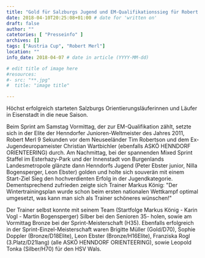 ```yaml
---
title: "Gold für Salzburgs Jugend und EM-Qualifikationssieg für Robert Merl"
date: 2018-04-10T20:25:08+01:00 # date for 'written on'
draft: false
author: ""
catetories: [ "Presseinfo" ]
archives: []
tags: ["Austria Cup", "Robert Merl"]
location: ""
info_date: 2018-04-07 # date in article (YYYY-MM-dd)

# edit title of image here
#resources:
#- src: "**.jpg"
#  title: "image title"

---
```


Höchst erfolgreich starteten Salzburgs Orientierungsläuferinnen und Läufer in Eisenstadt in die neue Saison.

<!--more-->

Beim Sprint am Samstag Vormittag, der zur EM-Qualifikation zählt, setzte sich in der Elite der Henndorfer Junioren-Weltmeister des Jahres 2011, Robert Merl 9 Sekunden vor dem Neuseeländer Tim Robertson und dem Ex-Jugendeuropameister Christian Wartbichler (ebenfalls ASKÖ HENNDORF ORIENTEERING) durch. Am Nachmittag, bei der spannenden Mixed Sprint Staffel im Esterhazy-Park und der Innenstadt von Burgenlands Landesmetropole glänzte dann Henndorfs Jugend (Peter Ebster junior, Nilla Bogensperger, Leon Ebster) golden und holte sich souverän mit einem Start-Ziel Sieg den hochverdienten Erfolg in der Jugendkategorie. Dementsprechend zufrieden zeigte sich Trainer Markus König: "Der Wintertrainingsplan wurde schon beim ersten nationalen Wettkampf optimal umgesetzt, was kann man sich als Trainer schöneres wünschen!"

Der Trainer selbst konnte mit seinem Team (Startfolge Markus König - Karin Vogl - Martin Bogensperger) Silber bei den Senioren 35- holen, sowie am Vormittag Bronze bei der Sprint-Meisterschaft (H35). Ebenfalls erfolgreich in der Sprint-Einzel-Meisterschaft waren Brigitte Müller (Gold/D70), Sophie Doppler (Bronze/D18Elite), Leon Ebster (Bronze/H16Elite), Franziska Rogl (3.Platz/D21lang) (alle ASKÖ HENNDORF ORIENTEERING), sowie Leopold Tonka (Silber/H70) für den HSV Wals.